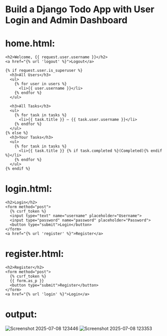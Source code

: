 # Build a Django Todo App with User Login and Admin Dashboard
# home.html:
```
<h2>Welcome, {{ request.user.username }}</h2>
<a href="{% url 'logout' %}">Logout</a>

{% if request.user.is_superuser %}
  <h3>All Users</h3>
  <ul>
    {% for user in users %}
      <li>{{ user.username }}</li>
    {% endfor %}
  </ul>

  <h3>All Tasks</h3>
  <ul>
    {% for task in tasks %}
      <li>{{ task.title }} — {{ task.user.username }}</li>
    {% endfor %}
  </ul>
{% else %}
  <h3>Your Tasks</h3>
  <ul>
    {% for task in tasks %}
      <li>{{ task.title }} {% if task.completed %}(Completed){% endif %}</li>
    {% endfor %}
  </ul>
{% endif %}
```
# login.html:
```
<h2>Login</h2>
<form method="post">
  {% csrf_token %}
  <input type="text" name="username" placeholder="Username">
  <input type="password" name="password" placeholder="Password">
  <button type="submit">Login</button>
</form>
<a href="{% url 'register' %}">Register</a>
```
# register.html:
```
<h2>Register</h2>
<form method="post">
  {% csrf_token %}
  {{ form.as_p }}
  <button type="submit">Register</button>
</form>
<a href="{% url 'login' %}">Login</a>
```
# output:
![Screenshot 2025-07-08 123446](https://github.com/user-attachments/assets/57822ddc-3c9c-4784-a2c5-1bf9ed283acb)
![Screenshot 2025-07-08 123353](https://github.com/user-attachments/assets/bc207998-8d17-4bc0-87b6-896ba8ff3596)
